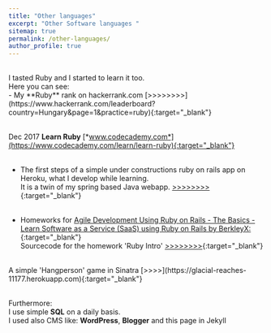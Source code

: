 ```yaml
---
title: "Other languages"
excerpt: "Other Software languages "
sitemap: true
permalink: /other-languages/
author_profile: true
---
```

<br>
I tasted Ruby and I started to learn it too.<br>
Here you can see:<br>
- My **Ruby** rank on hackerrank.com [>>>>>>>>](https://www.hackerrank.com/leaderboard?country=Hungary&page=1&practice=ruby){:target="_blank"}<br><br>

Dec 2017 **Learn Ruby**  [*www.codecademy.com*](https://www.codecademy.com/learn/learn-ruby){:target="_blank"} 
<br><br>
- The first steps of a simple under constructions ruby on rails app on Heroku, what I develop while learning.<br>
It is a twin of my spring based Java webapp. [>>>>>>>>](https://erex-rails-bp.herokuapp.com//){:target="_blank"}
<br><br>

- Homeworks for [Agile Development Using Ruby on Rails - The Basics - Learn Software as a Service (SaaS) using Ruby on Rails by BerkleyX:](https://www.edx.org/course/agile-development-using-ruby-rails-uc-berkeleyx-cs169-1x-1){:target="_blank"}<br>
Sourcecode for the homework 'Ruby Intro' 
[>>>>>>>>](https://github.com/PBesze/hw-ruby-intro/blob/master/lib/ruby_intro.rb){:target="_blank"}
<br>
A simple 'Hangperson' game in Sinatra 
[>>>>](https://glacial-reaches-11177.herokuapp.com){:target="_blank"}
<br><br>

Furthermore:<br>
I use simple **SQL** on a daily basis.<br>
I used also CMS like: **WordPress**, **Blogger** and this page in Jekyll<br>
